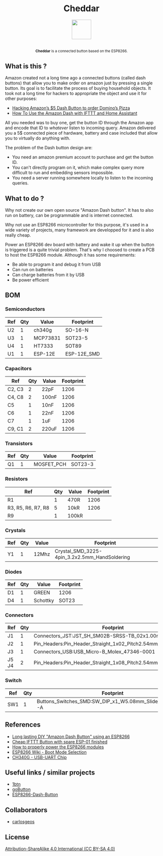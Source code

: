 <h1 align="center">Cheddar</h1>
<h6 align="center">
  <a href="https://en.wikipedia.org/wiki/Cheddar_cheese">
    <img  src="https://upload.wikimedia.org/wikipedia/commons/1/18/Somerset-Cheddar.jpg"
        height="64"
        width="64">
  </a>
</h6>
<p align="center">
<sup>
      <strong>Cheddar</strong> is a connected button based on the ESP8266.
</sup>
<br>

## What is this ?

Amazon created not a long time ago a connected buttons (called dash buttons) that allow you to make
order on amazon just by pressing a single button. Its goal is to facilitate the
process of buying household objects.
It took not a long time for hackers to appropriate the object and use it for
other purposes:

  * [Hacking Amazon’s $5 Dash Button to order Domino’s Pizza](https://medium.com/@brody_berson/hacking-amazon-s-5-dash-button-to-order-domino-s-pizza-9d19c9d04646)
  * [How To Use the Amazon Dash with IFTTT and Home Assistant](https://www.youtube.com/watch?v=qZpJ9W0wCks)

All you needed was to buy one, get the button ID through the Amazon app and
encode that ID to _whatever_ listen to incoming query.
Amazon delivered you a 5$ connected piece of hardware, battery and case
included that allow you to virtually do anything with.

The problem of the Dash button design are:

  * You need an amazon premium account to purchase and get the button ID.
  * You can't directly program on it, which make complex query more difficult
      to run and embedding sensors impossible.
  * You need a server running somewhere locally to listen to the incoming
      queries.

## What to do ?

Why not create our own open source "Amazon Dash button". It has to also
run on battery, can be programmable and is internet connected.

Why not use an ESP8266 microcontroller for this purpose, it's used in a wide
variety of projects, many framework are developped for it and is also really
cheap.

Power an ESP8266 dev board with battery and wake it up when the button is
triggered is a quite trivial problem. That's why I choosed to create a PCB to
host the ESP8266 module. Although it has some requirements:

  * Be able to program it and debug it from USB
  * Can run on batteries
  * Can charge batteries from it by USB
  * Be power efficient

## BOM

### Semiconductors

Ref | Qty | Value | Footprint
----|-----|-------|---------------
U2 | 1 | ch340g | SO-16-N
U3 | 1 | MCP73831 | SOT23-5
U4 | 1 | HT7333 | SOT89
U1 | 1 | ESP-12E | ESP-12E_SMD

### Capacitors

Ref | Qty | Value | Footprint
----|-----|-------|---------------
C2, C3 | 2 | 22pF | 1206
C4, C8 | 2 | 100nF | 1206
C5 | 1 | 10nF | 1206
C6 | 1 | 22nF | 1206
C7 | 1 | 1uF  | 1206
C9, C1 | 2 | 220uF | 1206

### Transistors

Ref | Qty | Value | Footprint
----|-----|-------|---------------
Q1  | 1   | MOSFET_PCH | SOT23-3

### Resistors

Ref | Qty | Value | Footprint
----|-----|-------|---------------
R1 | 1 | 470R | 1206
R3, R5, R6, R7, R8 | 5 | 10kR | 1206
R9 | 1 | 100kR

### Crystals

Ref | Qty | Value | Footprint
----|-----|-------|---------------
Y1 | 1 | 12Mhz | Crystal_SMD_3225-4pin_3.2x2.5mm_HandSoldering

### Diodes

Ref | Qty | Value | Footprint
----|-----|-------|---------------
D1 | 1 | GREEN | 1206
D4 | 1 | Schottky | SOT23

### Connectors

Ref | Qty | Footprint
----|-----|---------------
J1 | 1 | Connectors_JST:JST_SH_SM02B-SRSS-TB_02x1.00mm_Angled
J2 | 1 | Pin_Headers:Pin_Header_Straight_1x02_Pitch2.54mm_SMD_Pin1Left
J3 | 1 | Connectors_USB:USB_Micro-B_Molex_47346-0001
J5 J4 | 2 | Pin_Headers:Pin_Header_Straight_1x08_Pitch2.54mm

### Switch

Ref | Qty | Footprint
----|-----|---------------
SW1 | 1 | Buttons_Switches_SMD:SW_DIP_x1_W5.08mm_Slide_Copal_CHS-A

## References

* [Long lasting DIY "Amazon Dash Button" using an ESP8266](https://www.youtube.com/watch?v=nbMfb0dIvYc&t=307s)
* [Cheap IFTTT Button with spare ESP-01 finished](https://www.youtube.com/watch?v=6JD2RMDM88Y)
* [How to properly power the ESP8266 modules](https://www.youtube.com/watch?v=wf_msvWv1jk)
* [ESP8266 Wiki - Boot Mode Selection](https://github.com/espressif/esptool/wiki/ESP8266-Boot-Mode-Selection)
* [CH340G - USB-UART Chip](http://www.sunrom.com/p/ch340g)

## Useful links / similar projects

* [1btn](https://github.com/knewron-technologies/1btn)
* [goButton](https://www.kickstarter.com/projects/805606890/gobutton-simple-wi-fi-connected-smart-button-for-e/description)
* [ESP8266-Dash-Button](https://github.com/DeqingSun/ESP8266-Dash-Button)

## Collaborators

* [carlosgeos](https://github.com/carlosgeos)

## License

[Attribution-ShareAlike 4.0 International (CC BY-SA 4.0)](https://creativecommons.org/licenses/by-sa/4.0/)
